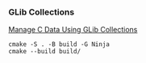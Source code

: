 ### GLib Collections
[Manage C Data Using GLib Collections](https://developer.ibm.com/tutorials/l-glib/)
```shell
cmake -S . -B build -G Ninja
cmake --build build/
```
